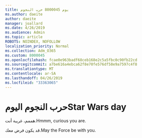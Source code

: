 ```yaml
---
title: يوم 8000045 حرب النجوم
ms.author: daeite
author: daeite
manager: joallard
ms.date: 4/26/2019
ms.audience: Admin
ms.topic: article
ROBOTS: NOINDEX, NOFOLLOW
localization_priority: Normal
ms.collection: Adm_O365
ms.custom: 8000045
ms.openlocfilehash: fcae0e963badf68ceb168e2c5a5fbc0c90fb22cd
ms.sourcegitcommit: a7be616a4ebca62f8e70fe576df58e9a7597c4f8
ms.translationtype: MT
ms.contentlocale: ar-SA
ms.lasthandoff: 04/26/2019
ms.locfileid: "33363065"
---
```

# <a name="star-wars-day"></a><span data-ttu-id="ee589-102">حرب النجوم اليوم</span><span class="sxs-lookup"><span data-stu-id="ee589-102">Star Wars day</span></span>

<span data-ttu-id="ee589-103">هممم، غريبة أنت.</span><span class="sxs-lookup"><span data-stu-id="ee589-103">Hmmm, curious you are.</span></span>

<span data-ttu-id="ee589-104">قد يكون فرض معك.</span><span class="sxs-lookup"><span data-stu-id="ee589-104">May the Force be with you.</span></span>